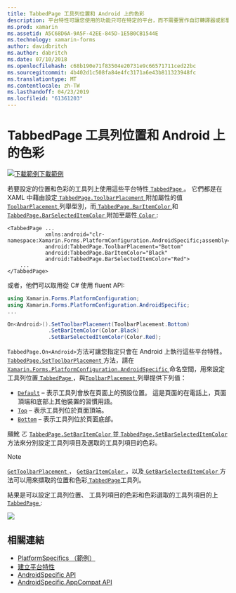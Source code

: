 ```yaml
---
title: TabbedPage 工具列位置和 Android 上的色彩
description: 平台特性可讓您使用的功能只可在特定的平台，而不需要實作自訂轉譯器或影響。 這篇文章說明如何使用 Android 平台特定設定的位置和色彩的工具列上 TabbedPage。
ms.prod: xamarin
ms.assetid: A5C68D6A-9A5F-42EE-845D-1E5B0CB1544E
ms.technology: xamarin-forms
author: davidbritch
ms.author: dabritch
ms.date: 07/10/2018
ms.openlocfilehash: c68b190e71f83504e20731e9c66571711ced22bc
ms.sourcegitcommit: 4b402d1c508fa84e4fc3171a6e43b811323948fc
ms.translationtype: MT
ms.contentlocale: zh-TW
ms.lasthandoff: 04/23/2019
ms.locfileid: "61361203"
---
```

# <a name="tabbedpage-toolbar-placement-and-color-on-android"></a>TabbedPage 工具列位置和 Android 上的色彩

[![下載範例](~/media/shared/download.png)下載範例](https://developer.xamarin.com/samples/xamarin-forms/userinterface/platformspecifics/)

若要設定的位置和色彩的工具列上使用這些平台特性[ `TabbedPage` ](xref:Xamarin.Forms.TabbedPage)。 它們都是在 XAML 中藉由設定[ `TabbedPage.ToolbarPlacement` ](xref:Xamarin.Forms.PlatformConfiguration.AndroidSpecific.TabbedPage.ToolbarPlacementProperty)附加屬性的值[ `ToolbarPlacement` ](xref:Xamarin.Forms.PlatformConfiguration.AndroidSpecific.ToolbarPlacement)列舉型別，而[ `TabbedPage.BarItemColor` ](xref:Xamarin.Forms.PlatformConfiguration.AndroidSpecific.TabbedPage.BarItemColorProperty)和[ `TabbedPage.BarSelectedItemColor` ](xref:Xamarin.Forms.PlatformConfiguration.AndroidSpecific.TabbedPage.BarSelectedItemColorProperty)附加至屬性[ `Color` ](xref:Xamarin.Forms.Color):

```xaml
<TabbedPage ...
            xmlns:android="clr-namespace:Xamarin.Forms.PlatformConfiguration.AndroidSpecific;assembly=Xamarin.Forms.Core"
            android:TabbedPage.ToolbarPlacement="Bottom"
            android:TabbedPage.BarItemColor="Black"
            android:TabbedPage.BarSelectedItemColor="Red">
    ...
</TabbedPage>
```

或者，他們可以取用從 C# 使用 fluent API:

```csharp
using Xamarin.Forms.PlatformConfiguration;
using Xamarin.Forms.PlatformConfiguration.AndroidSpecific;
...

On<Android>().SetToolbarPlacement(ToolbarPlacement.Bottom)
             .SetBarItemColor(Color.Black)
             .SetBarSelectedItemColor(Color.Red);
```

`TabbedPage.On<Android>`方法可讓您指定只會在 Android 上執行這些平台特性。 [ `TabbedPage.SetToolbarPlacement` ](xref:Xamarin.Forms.PlatformConfiguration.AndroidSpecific.TabbedPage.SetToolbarPlacement(Xamarin.Forms.IPlatformElementConfiguration{Xamarin.Forms.PlatformConfiguration.Android,Xamarin.Forms.TabbedPage},Xamarin.Forms.PlatformConfiguration.AndroidSpecific.ToolbarPlacement))方法，請在[ `Xamarin.Forms.PlatformConfiguration.AndroidSpecific` ](xref:Xamarin.Forms.PlatformConfiguration.AndroidSpecific)命名空間，用來設定工具列位置[ `TabbedPage` ](xref:Xamarin.Forms.TabbedPage)，與[`ToolbarPlacement` ](xref:Xamarin.Forms.PlatformConfiguration.AndroidSpecific.ToolbarPlacement)列舉提供下列值：

- [`Default`](xref:Xamarin.Forms.PlatformConfiguration.AndroidSpecific.ToolbarPlacement.Default) – 表示工具列會放在頁面上的預設位置。 這是頁面的在電話上，頁面頂端和底部上其他裝置的習慣用語。
- [`Top`](xref:Xamarin.Forms.PlatformConfiguration.AndroidSpecific.ToolbarPlacement.Top) – 表示工具列位於頁面頂端。
- [`Bottom`](xref:Xamarin.Forms.PlatformConfiguration.AndroidSpecific.ToolbarPlacement.Bottom) – 表示工具列位於頁面底部。

颾魤 ㄛ [ `TabbedPage.SetBarItemColor` ](xref:Xamarin.Forms.PlatformConfiguration.AndroidSpecific.TabbedPage.SetBarItemColor(Xamarin.Forms.IPlatformElementConfiguration{Xamarin.Forms.PlatformConfiguration.Android,Xamarin.Forms.TabbedPage},Xamarin.Forms.Color))並[ `TabbedPage.SetBarSelectedItemColor` ](xref:Xamarin.Forms.PlatformConfiguration.AndroidSpecific.TabbedPage.SetBarSelectedItemColor(Xamarin.Forms.IPlatformElementConfiguration{Xamarin.Forms.PlatformConfiguration.Android,Xamarin.Forms.TabbedPage},Xamarin.Forms.Color))方法來分別設定工具列項目及選取的工具列項目的色彩。

> [!NOTE]
> [ `GetToolbarPlacement` ](xref:Xamarin.Forms.PlatformConfiguration.AndroidSpecific.TabbedPage.GetToolbarPlacement(Xamarin.Forms.IPlatformElementConfiguration{Xamarin.Forms.PlatformConfiguration.Android,Xamarin.Forms.TabbedPage}))， [ `GetBarItemColor` ](xref:Xamarin.Forms.PlatformConfiguration.AndroidSpecific.TabbedPage.GetBarItemColor(Xamarin.Forms.IPlatformElementConfiguration{Xamarin.Forms.PlatformConfiguration.Android,Xamarin.Forms.TabbedPage}))，以及[ `GetBarSelectedItemColor` ](xref:Xamarin.Forms.PlatformConfiguration.AndroidSpecific.TabbedPage.GetBarSelectedItemColor(Xamarin.Forms.IPlatformElementConfiguration{Xamarin.Forms.PlatformConfiguration.Android,Xamarin.Forms.TabbedPage}))方法可以用來擷取的位置和色彩[ `TabbedPage`](xref:Xamarin.Forms.TabbedPage)工具列。

結果是可以設定工具列位置、 工具列項目的色彩和色彩選取的工具列項目的上[ `TabbedPage` ](xref:Xamarin.Forms.TabbedPage):

![](tabbedpage-toolbar-placement-color-images/tabbedpage-toolbar-placement.png)

## <a name="related-links"></a>相關連結

- [PlatformSpecifics （範例）](https://developer.xamarin.com/samples/xamarin-forms/userinterface/platformspecifics/)
- [建立平台特性](~/xamarin-forms/platform/platform-specifics/index.md#creating-platform-specifics)
- [AndroidSpecific API](xref:Xamarin.Forms.PlatformConfiguration.AndroidSpecific)
- [AndroidSpecific.AppCompat API](xref:Xamarin.Forms.PlatformConfiguration.AndroidSpecific.AppCompat)
